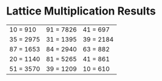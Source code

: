 # Lattice Multiplication Results

|   |   |   |
|---|---|---|
| 10 = 910 | 91 = 7826 | 41 = 697 |
| 35 = 2975 | 31 = 1395 | 39 = 2184 |
| 87 = 1653 | 84 = 2940 | 63 = 882 |
| 20 = 1140 | 81 = 5265 | 41 = 861 |
| 51 = 3570 | 39 = 1209 | 10 = 610 |
